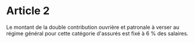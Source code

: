 # Article 2

Le montant de la double contribution ouvrière et patronale à verser au régime général pour cette catégorie d'assurés est fixé à 6 % des salaires.
